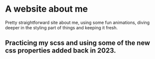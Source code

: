 # A website about me

Pretty straightforward site about me, using some fun animations, diving deeper in the styling part of things and keeping it fresh.

## Practicing my scss and using some of the new css properties added back in 2023.